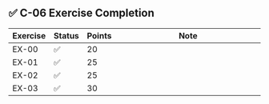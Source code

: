 ## ✅ C-06 Exercise Completion

| Exercise | Status | Points | Note                         |
|----------|--------|--------|------------------------------|
| EX-00    | ✅      | 20     | <img width="441" height="1"> |
| EX-01    | ✅      | 25     |                              |
| EX-02    | ✅      | 25     |                              |
| EX-03    | ✅      | 30     |                              |